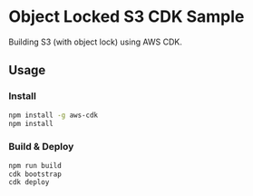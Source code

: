 # Object Locked S3 CDK Sample

Building S3 (with object lock) using AWS CDK.

## Usage

### Install

```bash
npm install -g aws-cdk
npm install
```

### Build & Deploy

```bash
npm run build
cdk bootstrap
cdk deploy
```
